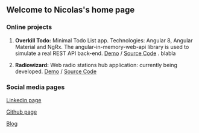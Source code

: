 ## Welcome to Nicolas's home page

### Online projects

1. **Overkill Todo:** Minimal Todo List app. Technologies: Angular 8, Angular Material and NgRx. The angular-in-memory-web-api library is used to simulate a real REST API back-end. [Demo](https://nperon.github.io/overkill-todo/) / [Source Code](https://github.com/nperon/overkill-todo)
. blabla


2. **Radiowizard:** Web radio stations hub application: currently being developed. [Demo](https://nperon.github.io/radiowizard/) / [Source Code](https://github.com/nperon/radiowizard)

### Social media pages

[Linkedin page](https://www.linkedin.com/in/nicolas-peron-52b250140/)

[Github page](https://github.com/nperon)

[Blog](https://nperon.netlify.com)

